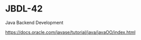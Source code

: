 # JBDL-42
 Java Backend Development
 
 https://docs.oracle.com/javase/tutorial/java/javaOO/index.html

